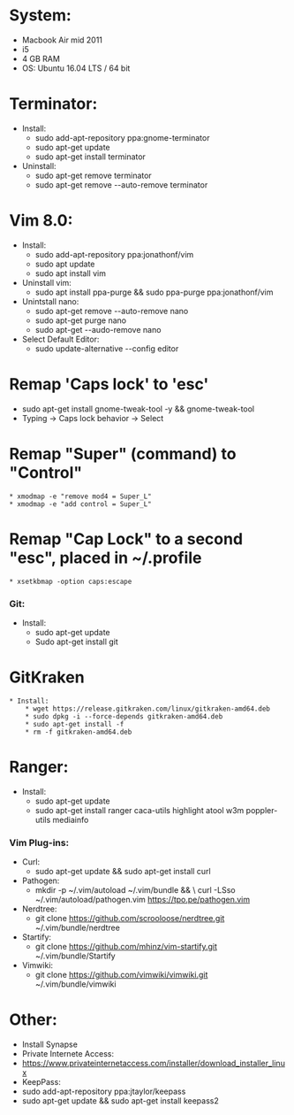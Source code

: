 

# System:
* Macbook Air mid 2011
 * i5
 * 4 GB RAM
 * OS: Ubuntu 16.04 LTS / 64 bit

# Terminator:
  * Install:
    * sudo add-apt-repository ppa:gnome-terminator
    * sudo apt-get update
    * sudo apt-get install terminator
  * Uninstall:
    * sudo apt-get remove terminator
    * sudo apt-get remove --auto-remove terminator

# Vim 8.0:
  * Install:
    * sudo add-apt-repository ppa:jonathonf/vim
    * sudo apt update
    * sudo apt install vim
  * Uninstall vim:
    * sudo apt install ppa-purge && sudo ppa-purge ppa:jonathonf/vim
  * Unintstall nano:
    * sudo apt-get remove --auto-remove nano
    * sudo apt-get purge nano
    * sudo apt-get --audo-remove nano
  * Select Default Editor:
    * sudo update-alternative --config editor


# Remap 'Caps lock' to 'esc'
   * sudo apt-get install gnome-tweak-tool -y && gnome-tweak-tool
   * Typing -> Caps lock behavior -> Select

# Remap "Super" (command) to "Control"
    * xmodmap -e "remove mod4 = Super_L"
    * xmodmap -e "add control = Super_L"

# Remap "Cap Lock" to a second "esc", placed in ~/.profile
    * xsetkbmap -option caps:escape

### Git:
 * Install:
    * sudo apt-get update
    * Sudo apt-get install git

# GitKraken
    * Install:
        * wget https://release.gitkraken.com/linux/gitkraken-amd64.deb
        * sudo dpkg -i --force-depends gitkraken-amd64.deb
        * sudo apt-get install -f
        * rm -f gitkraken-amd64.deb



# Ranger:
  * Install:
    * sudo apt-get update
    * sudo apt-get install ranger caca-utils highlight atool w3m poppler-utils mediainfo


  
### Vim Plug-ins:
  * Curl:
    * sudo apt-get update && sudo apt-get install curl
  * Pathogen:
    * mkdir -p ~/.vim/autoload ~/.vim/bundle && \ curl -LSso ~/.vim/autoload/pathogen.vim https://tpo.pe/pathogen.vim
  * Nerdtree:
    * git clone https://github.com/scrooloose/nerdtree.git ~/.vim/bundle/nerdtree
  * Startify:
    * git clone https://github.com/mhinz/vim-startify.git ~/.vim/bundle/Startify
  * Vimwiki:
    * git clone https://github.com/vimwiki/vimwiki.git ~/.vim/bundle/vimwiki



# Other:
  * Install Synapse
  * Private Internete Access:
   * https://www.privateinternetaccess.com/installer/download_installer_linux
  * KeepPass:
   * sudo add-apt-repository ppa:jtaylor/keepass
   * sudo apt-get update && sudo apt-get install keepass2
  
  
